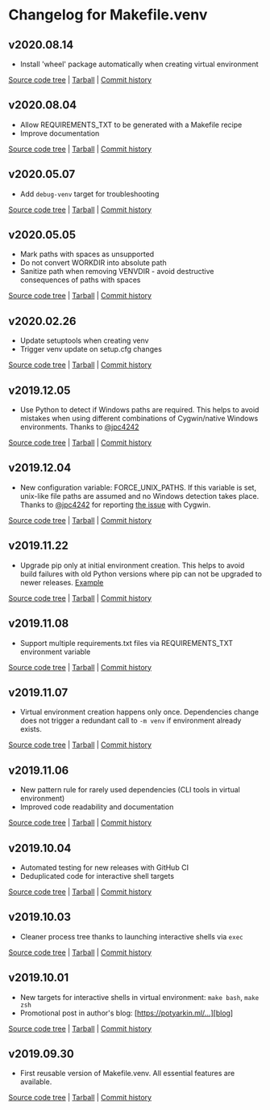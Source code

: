 # Changelog for Makefile.venv

<!--Template for new entries


## CURRENT

*
*

[Source code tree](https://github.com/sio/Makefile.venv/tree/CURRENT)
| [Tarball](https://github.com/sio/Makefile.venv/tarball/CURRENT)
| [Commit history](https://github.com/sio/Makefile.venv/compare/PREVIOUS...CURRENT)
-->


## v2020.08.14

* Install 'wheel' package automatically when creating virtual environment

[Source code tree](https://github.com/sio/Makefile.venv/tree/v2020.08.14)
| [Tarball](https://github.com/sio/Makefile.venv/tarball/v2020.08.14)
| [Commit history](https://github.com/sio/Makefile.venv/compare/v2020.08.04...v2020.08.14)


## v2020.08.04

* Allow REQUIREMENTS_TXT to be generated with a Makefile recipe
* Improve documentation

[Source code tree](https://github.com/sio/Makefile.venv/tree/v2020.08.04)
| [Tarball](https://github.com/sio/Makefile.venv/tarball/v2020.08.04)
| [Commit history](https://github.com/sio/Makefile.venv/compare/v2020.05.07...v2020.08.04)


## v2020.05.07

* Add `debug-venv` target for troubleshooting

[Source code tree](https://github.com/sio/Makefile.venv/tree/v2020.05.07)
| [Tarball](https://github.com/sio/Makefile.venv/tarball/v2020.05.07)
| [Commit history](https://github.com/sio/Makefile.venv/compare/v2020.05.05...v2020.05.07)


## v2020.05.05

* Mark paths with spaces as unsupported
* Do not convert WORKDIR into absolute path
* Sanitize path when removing VENVDIR - avoid destructive consequences of
  paths with spaces

[Source code tree](https://github.com/sio/Makefile.venv/tree/v2020.05.05)
| [Tarball](https://github.com/sio/Makefile.venv/tarball/v2020.05.05)
| [Commit history](https://github.com/sio/Makefile.venv/compare/v2020.02.26...v2020.05.05)


## v2020.02.26

* Update setuptools when creating venv
* Trigger venv update on setup.cfg changes

[Source code tree](https://github.com/sio/Makefile.venv/tree/v2020.02.26)
| [Tarball](https://github.com/sio/Makefile.venv/tarball/v2020.02.26)
| [Commit history](https://github.com/sio/Makefile.venv/compare/v2019.12.05...v2020.02.26)


## v2019.12.05

* Use Python to detect if Windows paths are required. This helps to avoid
  mistakes when using different combinations of Cygwin/native Windows
  environments. Thanks to [@jpc4242](https://github.com/jpc4242)

[Source code tree](https://github.com/sio/Makefile.venv/tree/v2019.12.05)
| [Tarball](https://github.com/sio/Makefile.venv/tarball/v2019.12.05)
| [Commit history](https://github.com/sio/Makefile.venv/compare/v2019.12.04...v2019.12.05)


## v2019.12.04

* New configuration variable: FORCE_UNIX_PATHS. If this variable is set,
  unix-like file paths are assumed and no Windows detection takes place.
  Thanks to [@jpc4242](https://github.com/jpc4242) for reporting
  [the issue](https://github.com/sio/Makefile.venv/issues/2) with Cygwin.

[Source code tree](https://github.com/sio/Makefile.venv/tree/v2019.12.04)
| [Tarball](https://github.com/sio/Makefile.venv/tarball/v2019.12.04)
| [Commit history](https://github.com/sio/Makefile.venv/compare/v2019.11.22...v2019.12.04)


## v2019.11.22

* Upgrade pip only at initial environment creation. This helps to avoid build
  failures with old Python versions where pip can not be upgraded to newer
  releases. [Example](https://circleci.com/gh/sio/bash-complete-partial-path/53)

[Source code tree](https://github.com/sio/Makefile.venv/tree/v2019.11.22)
| [Tarball](https://github.com/sio/Makefile.venv/tarball/v2019.11.22)
| [Commit history](https://github.com/sio/Makefile.venv/compare/v2019.11.08...v2019.11.22)


## v2019.11.08

* Support multiple requirements.txt files via REQUIREMENTS_TXT environment
  variable

[Source code tree](https://github.com/sio/Makefile.venv/tree/v2019.11.08)
| [Tarball](https://github.com/sio/Makefile.venv/tarball/v2019.11.08)
| [Commit history](https://github.com/sio/Makefile.venv/compare/v2019.11.07...v2019.11.08)


## v2019.11.07

* Virtual environment creation happens only once. Dependencies change does not
  trigger a redundant call to `-m venv` if environment already exists.

[Source code tree](https://github.com/sio/Makefile.venv/tree/v2019.11.07)
| [Tarball](https://github.com/sio/Makefile.venv/tarball/v2019.11.07)
| [Commit history](https://github.com/sio/Makefile.venv/compare/v2019.11.06...v2019.11.07)


## v2019.11.06

* New pattern rule for rarely used dependencies (CLI tools in virtual
  environment)
* Improved code readability and documentation

[Source code tree](https://github.com/sio/Makefile.venv/tree/v2019.11.06)
| [Tarball](https://github.com/sio/Makefile.venv/tarball/v2019.11.06)
| [Commit history](https://github.com/sio/Makefile.venv/compare/v2019.10.04...v2019.11.06)


## v2019.10.04

* Automated testing for new releases with GitHub CI
* Deduplicated code for interactive shell targets

[Source code tree](https://github.com/sio/Makefile.venv/tree/v2019.10.04)
| [Tarball](https://github.com/sio/Makefile.venv/tarball/v2019.10.04)
| [Commit history](https://github.com/sio/Makefile.venv/compare/v2019.10.03...v2019.10.04)


## v2019.10.03

* Cleaner process tree thanks to launching interactive shells via `exec`

[Source code tree](https://github.com/sio/Makefile.venv/tree/v2019.10.03)
| [Tarball](https://github.com/sio/Makefile.venv/tarball/v2019.10.03)
| [Commit history](https://github.com/sio/Makefile.venv/compare/v2019.10.01...v2019.10.03)


## v2019.10.01

* New targets for interactive shells in virtual environment:
  `make bash`, `make zsh`
* Promotional post in author's blog: [https://potyarkin.ml/...][blog]

[blog]: https://potyarkin.ml/posts/2019/manage-python-virtual-environment-from-your-makefile/

[Source code tree](https://github.com/sio/Makefile.venv/tree/v2019.10.01)
| [Tarball](https://github.com/sio/Makefile.venv/tarball/v2019.10.01)
| [Commit history](https://github.com/sio/Makefile.venv/compare/v2019.09.30...v2019.10.01)


## v2019.09.30

* First reusable version of Makefile.venv. All essential features are available.

[Source code tree](https://github.com/sio/Makefile.venv/tree/v2019.09.30)
| [Tarball](https://github.com/sio/Makefile.venv/tarball/v2019.09.30)
| [Commit history](https://github.com/sio/Makefile.venv/compare/9c9b6d5aae8955d207d5c9d45b754c01c20be650...v2019.09.30)
